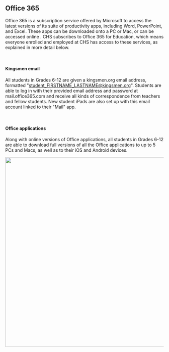 ## Office 365
Office 365 is a subscription service offered by Microsoft to access the latest versions of its suite of productivity 
apps, including Word, PowerPoint, and Excel. These apps can be downloaded onto a PC or Mac, or can be accessed online
. CHS subscribes to Office 365 for Education, which means everyone enrolled and employed at CHS has access to these 
services, as explained in more detail below.

<br>

#### Kingsmen email
All students in Grades 6-12 are given a kingsmen.org email address, formatted "student_FIRSTNAME_LASTNAME@kingsmen.org". 
Students are able to log in with their provided email address and password at mail.office365.com and receive all 
kinds of correspondence from teachers and fellow students. New student iPads are also set up with this email account 
linked to their "Mail" app.

<br>

#### Office applications
Along with online versions of Office applications, all students in Grades 6-12 are able to download full versions of 
all the Office applications to up to 5 PCs and Macs, as well as to their iOS and Android devices.
<center>
<img src="/images/office365applications.png" width="600">
</center>